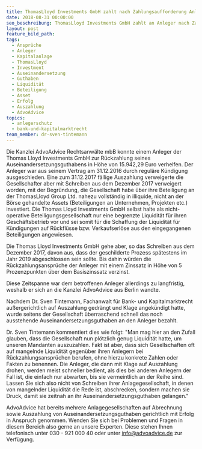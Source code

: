 ```yaml
---
title: ThomasLloyd Investments GmbH zahlt nach Zahlungsaufforderung Anlegergelder aus
date: 2018-08-31 00:00:00
seo_beschreibung: ThomasLloyd Investments GmbH zahlt an Anleger nach Zahlungsaufforderung aus
layout: post
feature_bild_path:
tags:
  - Ansprüche
  - Anleger
  - Kapitalanlage
  - ThomasLloyd
  - Investment
  - Auseinandersetzung
  - Guthaben
  - Liquidität
  - Beteiligung
  - Asset
  - Erfolg
  - Auszahlung
  - AdvoAdvice
topics:
  - anlegerschutz
  - bank-und-kapitalmarktrecht
team_member: dr-sven-tintemann
---
```


Die Kanzlei AdvoAdvice Rechtsanw&auml;lte mbB konnte einem Anleger der Thomas Lloyd Investments GmbH zur R&uuml;ckzahlung seines Auseinandersetzungsguthabens in H&ouml;he von 15.942,29 Euro verhelfen. Der Anleger war aus seinem Vertrag am 31.12.2016 durch regul&auml;re K&uuml;ndigung ausgeschieden. Eine zum 31.12.2017 f&auml;llige Auszahlung verweigerte die Gesellschafter aber mit Schreiben aus dem Dezember 2017 verweigert worden, mit der Begr&uuml;ndung, die Gesellschaft habe &uuml;ber ihre Beteiligung an der ThomasLloyd Group Ltd. nahezu vollst&auml;ndig in illiquide, nicht an der B&ouml;rse gehandelte Assets (Beteiligungen an Unternehmen, Projekten etc.) investiert. Die Thomas Lloyd Investments GmbH selbst halte als nicht-operative Beteiligungsgesellschaft nur eine begrenzte Liquidit&auml;t f&uuml;r ihren Gesch&auml;ftsbetrieb vor und sei somit f&uuml;r die Schaffung der Liquidit&auml;t f&uuml;r K&uuml;ndigungen auf R&uuml;ckfl&uuml;sse bzw. Verkaufserl&ouml;se aus den eingegangenen Beteiligungen angewiesen.

Die Thomas Lloyd Investments GmbH gehe aber, so das Schreiben aus dem Dezember 2017, davon aus, dass der geschilderte Prozess sp&auml;testens im Jahr 2019 abgeschlossen sein sollte. Bis dahin w&uuml;rden die R&uuml;ckzahlungsanspr&uuml;che der Anleger mit einem Zinssatz in H&ouml;he von 5 Prozenzpunkten &uuml;ber dem Basiszinssatz verzinst.

Diese Zeitspanne war dem betroffenen Anleger allerdings zu langfristig, weshalb er sich an die Kanzlei AdvoAdvice aus Berlin wandte.

Nachdem Dr. Sven Tintemann, Fachanwalt f&uuml;r Bank- und Kapitalmarktrecht au&szlig;ergerichtlich auf Auszahlung gedr&auml;ngt und Klage angek&uuml;ndigt hatte, wurde seitens der Gesellschaft &uuml;berraschend schnell das noch ausstehende Auseinandersetzungsguthaben an den Anleger bezahlt.

Dr. Sven Tintemann kommentiert dies wie folgt: "Man mag hier an den Zufall glauben, dass die Gesellschaft nun pl&ouml;tzlich genug Liquidit&auml;t hatte, um unseren Mandanten auszuzahlen. Fakt ist aber, dass sich Gesellschaften oft auf mangelnde Liquidit&auml;t gegen&uuml;ber ihren Anlegern bei R&uuml;ckzahlungsanspr&uuml;chen berufen, ohne hierzu konkrete Zahlen oder Fakten zu benennen. Die Anleger, die dann mit Klage auf Auszahlung drohen, werden meist schneller bedient, als dies bei anderen Anlegern der Fall ist, die einfach nur abwarten, bis sie vermeintlich an der Reihe sind. Lassen Sie sich also nicht von Schreiben ihrer Anlagegesellschaft, in denen von mangelnder Liquidit&auml;t die Rede ist, abschrecken, sondern machen sie Druck, damit sie zeitnah an ihr Auseinandersetzungsguthaben gelangen."

AdvoAdvice hat bereits mehrere Anlagegesellschaften auf Abrechnung sowie Auszahlung von Auseinandersetzungsguthaben gerichtlich mit Erfolg in Anspruch genommen. Wenden Sie sich bei Problemen und Fragen in diesem Bereich also gerne an unsere Experten. Diese stehen Ihnen telefonisch unter 030 - 921 000 40 oder unter info@advoadvice.de zur Verf&uuml;gung.

&nbsp;